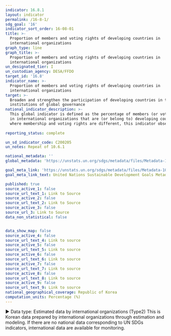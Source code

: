 ```yaml
---
indicator: 16.8.1
layout: indicator
permalink: /16-8-1/
sdg_goal: '16'
indicator_sort_order: 16-08-01
title: >-
  Proportion of members and voting rights of developing countries in
  international organizations
graph_type: line
graph_title: >-
  Proportion of members and voting rights of developing countries in
  international organizations
un_designated_tier: I
un_custodian_agency: DESA/FFDO
target_id: '16.8'
indicator_name: >-
  Proportion of members and voting rights of developing countries in
  international organizations
target: >-
  Broaden and strengthen the participation of developing countries in the
  institutions of global governance
national_indicator_description: >-
  This global indicator is defined as the percentage of members (or voting rights) 
  in international organizations that are (or belong to) developing countries. For institutions 
  where membership and voting rights are different, this indicator observes the percentages separately.
  
reporting_status: complete

un_sd_indicator_code: C200205
un_notes: Repeat of 10.6.1

national_metadata: ''
global_metadata: 'https://unstats.un.org/sdgs/metadata/files/Metadata-16-08-01.pdf'

goal_meta_link: 'https://unstats.un.org/sdgs/metadata/files/Metadata-10-06-01.pdf'
goal_meta_link_text: United Nations Sustainable Development Goals Metadata (pdf 1361kB)

published: true
source_active_1: false
source_url_text_1: Link to Source
source_active_2: false
source_url_text_2: Link to Source
source_active_3: false
source_url_3: Link to Source
data_non_statistical: false


data_show_map: false
source_active_4: false
source_url_text_4: Link to source
source_active_5: false
source_url_text_5: Link to source
source_active_6: false
source_url_text_6: Link to source
source_active_7: false
source_url_text_7: Link to source
source_active_8: false
source_url_text_8: Link to source
source_active_9: false
source_url_text_9: Link to source
national_geographical_coverage: Republic of Korea
computation_units: Percentage (%)
---
```

▶ Data type: Estimated data by international organizations (Type2) This is Korean data prepared by international organizations through estimation and modeling. If there are no national data corresponding to UN SDGs indicators, international data are available for monitoring.
